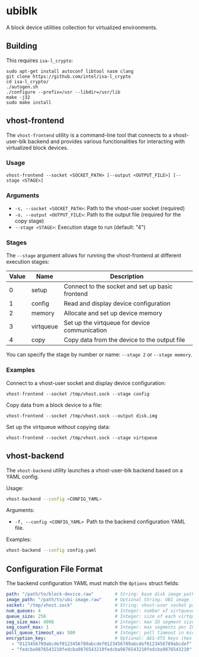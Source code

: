 # ubiblk

A block device utilities collection for virtualized environments.


## Building

This requires `isa-l_crypto`:

```
sudo apt-get install autoconf libtool nasm clang
git clone https://github.com/intel/isa-l_crypto
cd isa-l_crypto/
./autogen.sh
./configure --prefix=/usr --libdir=/usr/lib
make -j32
sudo make install
```

## vhost-frontend

The `vhost-frontend` utility is a command-line tool that connects to a vhost-user-blk backend and provides various functionalities for interacting with virtualized block devices.

### Usage

```
vhost-frontend --socket <SOCKET_PATH> [--output <OUTPUT_FILE>] [--stage <STAGE>]
```

### Arguments

- `-s, --socket <SOCKET_PATH>`: Path to the vhost-user socket (required)
- `-o, --output <OUTPUT_FILE>`: Path to the output file (required for the copy stage)
- `--stage <STAGE>`: Execution stage to run (default: "4")

### Stages

The `--stage` argument allows for running the vhost-frontend at different execution stages:

| Value | Name       | Description                                      |
|-------|------------|--------------------------------------------------|
| 0     | setup      | Connect to the socket and set up basic frontend  |
| 1     | config     | Read and display device configuration            |
| 2     | memory     | Allocate and set up device memory                |
| 3     | virtqueue  | Set up the virtqueue for device communication    |
| 4     | copy       | Copy data from the device to the output file     |

You can specify the stage by number or name: `--stage 2` or `--stage memory`.

### Examples

Connect to a vhost-user socket and display device configuration:
```
vhost-frontend --socket /tmp/vhost.sock --stage config
```

Copy data from a block device to a file:
```
vhost-frontend --socket /tmp/vhost.sock --output disk.img
```

Set up the virtqueue without copying data:
```
vhost-frontend --socket /tmp/vhost.sock --stage virtqueue
```

## vhost-backend

The `vhost-backend` utility launches a vhost-user-blk backend based on a YAML config.

Usage:
```bash
vhost-backend --config <CONFIG_YAML>
```

Arguments:
- `-f, --config <CONFIG_YAML>` Path to the backend configuration YAML file.

Examples:
```bash
vhost-backend --config config.yaml
```

## Configuration File Format

The backend configuration YAML must match the `Options` struct fields:

```yaml
path: "/path/to/block-device.raw"        # String: base disk image path
image_path: "/path/to/ubi-image.raw"     # Optional String: UBI image for lazy fetch
socket: "/tmp/vhost.sock"                # String: vhost‐user socket path
num_queues: 4                            # Integer: number of virtqueues
queue_size: 256                          # Integer: size of each virtqueue
seg_size_max: 4096                       # Integer: max IO segment size (bytes)
seg_count_max: 1                         # Integer: max segments per IO
poll_queue_timeout_us: 500               # Integer: poll timeout in microseconds
encryption_key:                          # Optional: AES‐XTS keys (hex strings)
  - "0123456789abcdef0123456789abcdef0123456789abcdef0123456789abcdef"
  - "fedcba9876543210fedcba9876543210fedcba9876543210fedcba9876543210"
```
